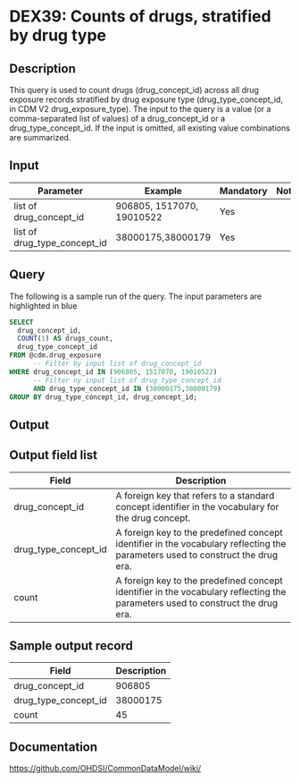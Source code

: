 <!---
Group:drug exposure
Name:DEX39 Counts of drugs, stratified by drug type
Author:Patrick Ryan
CDM Version: 5.0
-->

# DEX39: Counts of drugs, stratified by drug type

## Description
This query is used to count drugs (drug_concept_id) across all drug exposure records stratified by drug exposure type (drug_type_concept_id, in CDM V2 drug_exposure_type). 
The input to the query is a value (or a comma-separated list of values) of a drug_concept_id or a drug_type_concept_id. 
If the input is omitted, all existing value combinations are summarized.

## Input

|  Parameter |  Example |  Mandatory |  Notes |
| --- | --- | --- | --- |
| list of drug_concept_id | 906805, 1517070, 19010522 | Yes |
| list of drug_type_concept_id | 38000175,38000179 | Yes |


## Query

The following is a sample run of the query. The input parameters are highlighted in  blue

```sql
SELECT 
  drug_concept_id, 
  COUNT(1) AS drugs_count, 
  drug_type_concept_id
FROM @cdm.drug_exposure 
      -- Filter by input list of drug_concept_id
WHERE drug_concept_id IN (906805, 1517070, 19010522)
      -- Filter ny input list of drug_type_concept_id
      AND drug_type_concept_id IN (38000175,38000179)
GROUP BY drug_type_concept_id, drug_concept_id;
```

## Output


## Output field list

|  Field |  Description |
| --- | --- |
| drug_concept_id | A foreign key that refers to a standard concept identifier in the vocabulary for the drug concept. |
| drug_type_concept_id | A foreign key to the predefined concept identifier in the vocabulary reflecting the parameters used to construct the drug era. |
| count | A foreign key to the predefined concept identifier in the vocabulary reflecting the parameters used to construct the drug era. |


## Sample output record

|  Field |  Description |
| --- | --- |
| drug_concept_id |  906805 |
| drug_type_concept_id |  38000175 |
| count |  45 |

## Documentation
https://github.com/OHDSI/CommonDataModel/wiki/
